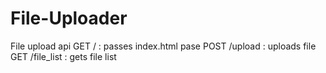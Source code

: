 # File-Uploader
File upload api
GET / : passes index.html pase
POST /upload : uploads file
GET /file_list : gets file list
